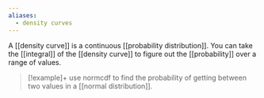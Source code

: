 ```yaml
---
aliases:
  - density curves
---
```

A [[density curve]]  is a continuous [[probability distribution]]. You can take the [[integral]] of the [[density curve]] to figure out the [[probability]] over a range of values. 
> [!example]+ use normcdf to find the probability of getting between two values in a [[normal distribution]].
